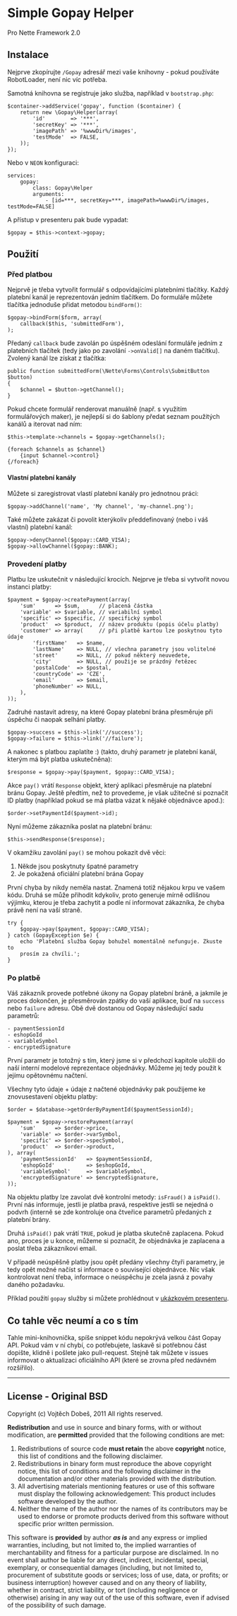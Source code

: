 # Simple Gopay Helper

Pro Nette Framework 2.0

## Instalace

Nejprve zkopírujte `/Gopay` adresář mezi vaše knihovny - pokud používáte
RobotLoader, není nic víc potřeba.

Samotná knihovna se registruje jako služba, například v `bootstrap.php`:

	$container->addService('gopay', function ($container) {
		return new \Gopay\Helper(array(
			'id'        => '***',
			'secretKey' => '***',
			'imagePath' => '%wwwDir%/images',
			'testMode'  => FALSE,
		));
	});

Nebo v `NEON` konfiguraci:

	services:
		gopay:
			class: Gopay\Helper
			arguments:
				- [id=***, secretKey=***, imagePath=%wwwDir%/images, testMode=FALSE]

A přístup v presenteru pak bude vypadat:

	$gopay = $this->context->gopay;

## Použití

### Před platbou

Nejprvě je třeba vytvořit formulář s odpovídajícími platebními tlačítky.
Každý platební kanál je reprezentován jedním tlačítkem. Do formuláře můžete
tlačítka jednoduše přidat metodou `bindForm()`:

	$gopay->bindForm($form, array(
		callback($this, 'submittedForm'),
	);

Předaný `callback` bude zavolán po úspěšném odeslání formuláře jedním
z platebních tlačítek (tedy jako po zavolání `->onValid[]` na daném tlačítku).
Zvolený kanál lze získat z tlačítka:

	public function submittedForm(\Nette\Forms\Controls\SubmitButton $button)
	{
		$channel = $button->getChannel();
	}

Pokud chcete formulář renderovat manuálně (např. s využitím formulářových
maker), je nejlepší si do šablony předat seznam použitých kanálů a iterovat
nad ním:

	$this->template->channels = $gopay->getChannels();

	{foreach $channels as $channel}
		{input $channel->control}
	{/foreach}

#### Vlastní platební kanály

Můžete si zaregistrovat vlastí platební kanály pro jednotnou práci:

	$gopay->addChannel('name', 'My channel', 'my-channel.png');

Také můžete zakázat či povolit kterýkoliv předdefinovaný (nebo i váš vlastní)
platební kanál:

	$gopay->denyChannel($gopay::CARD_VISA);
	$gopay->allowChannel($gopay::BANK);

### Provedení platby

Platbu lze uskutečnit v následující krocích. Nejprve je třeba si vytvořit
novou instanci platby:

	$payment = $gopay->createPayment(array(
		'sum'      => $sum,      // placená částka
		'variable' => $variable, // variabilní symbol
		'specific' => $specific, // specifický symbol
		'product'  => $product,  // název produktu (popis účelu platby)
		'customer' => array(     // při platbě kartou lze poskytnou tyto údaje
			'firstName'   => $name,
			'lastName'    => NULL, // všechna parametry jsou volitelné
			'street'      => NULL, // pokud některý neuvedete,
			'city'        => NULL, // použije se prázdný řetězec
			'postalCode'  => $postal,
			'countryCode' => 'CZE',
			'email'       => $email,
			'phoneNumber' => NULL,
		),
	));

Zadruhé nastavit adresy, na které Gopay platební brána přesměruje při úspěchu či
naopak selhání platby.

	$gopay->success = $this->link('//success');
	$gopay->failure = $this->link('//failure');

A nakonec s platbou zaplatíte :) (takto, druhý parametr je platební kanál,
kterým má být platba uskutečněna):

	$response = $gopay->pay($payment, $gopay::CARD_VISA);


Akce `pay()` vrátí `Response` objekt, který aplikaci přesměruje na platební
bránu Gopay. Ještě předtím, než to provedeme, je však užitečné si poznačit ID
platby (například pokud se má platba vázat k nějaké objednávce apod.):

	$order->setPaymentId($payment->id);

Nyní můžeme zákazníka poslat na platební bránu:

	$this->sendResponse($response);

V okamžiku zavolání `pay()` se mohou pokazit dvě věci:

1. Někde jsou poskytnuty špatné parametry
2. Je pokažená oficiální platební brána Gopay

První chyba by nikdy neměla nastat. Znamená totiž nějakou krpu ve vašem kódu.
Druhá se může přihodit kdykoliv, proto generuje mírně odlišnou výjimku, kterou
je třeba zachytit a podle ní informovat zákazníka, že chyba právě není na vaší
straně.

	try {
		$gopay->pay($payment, $gopay::CARD_VISA);
	} catch (GopayException $e) {
		echo 'Platební služba Gopay bohužel momentálně nefunguje. Zkuste to
		prosím za chvíli.';
	}

### Po platbě

Váš zákazník provede potřebné úkony na Gopay platební bráně, a jakmile je proces
dokončen, je přesměrován zpátky do vaší aplikace, buď na `success`
nebo `failure` adresu. Obě dvě dostanou od Gopay následující sadu parametrů:

	- paymentSessionId
	- eshopGoId
	- variableSymbol
	- encryptedSignature

První parametr je totožný s tím, který jsme si v předchozí kapitole uložili do
naší interní modelové reprezentace objednávky. Můžeme jej tedy použít k jejímu
opětovnému načtení.

Všechny tyto údaje + údaje z načtené objednávky pak použijeme ke znovusestavení
objektu platby:

	$order = $database->getOrderByPaymentId($paymentSessionId);

	$payment = $gopay->restorePayment(array(
		'sum'      => $order->price,
		'variable' => $order->varSymbol,
		'specific' => $order->specSymbol,
		'product'  => $order->product,
	), array(
		'paymentSessionId'   => $paymentSessionId,
		'eshopGoId'          => $eshopGoId,
		'variableSymbol'     => $variableSymbol,
		'encryptedSignature' => $encryptedSignature,
	));

Na objektu platby lze zavolat dvě kontrolní metody: `isFraud()` a `isPaid()`.
První nás informuje, jestli je platba pravá, respektive jestli se nejedná
o podvrh (interně se zde kontroluje ona čtveřice parametrů předaných z platební
brány.

Druhá `isPaid()` pak vrátí `TRUE`, pokud je platba skutečně zaplacena. Pokud
ano, proces je u konce, můžeme si poznačit, že objednávka je zaplacena a poslat
třeba zákazníkovi email.

V případě neúspěšně platby jsou opět předány všechny čtyři parametry, je tedy
opět možné načíst si informace o související objednávce. Nic však kontrolovat
není třeba, informace o neúspěchu je zcela jasná z povahy daného požadavku.

Příklad použití `gopay` služby si můžete prohlédnout v [ukázkovém presenteru](https://github.com/vojtech-dobes/Simple-Gopay-Helper/blob/master/example/GopayPresenter.php).

## Co tahle věc neumí a co s tím

Tahle mini-knihovnička, spíše snippet kódu nepokrývá velkou část Gopay API.
Pokud vám v ní chybí, co potřebujete, laskavě si potřebnou část dopište,
klidně i pošlete jako pull-request. Stejně tak můžete v issues informovat
o aktualizaci oficiálního API (které se zrovna před nedávném rozšířilo).

- - -

## License - Original BSD

Copyright (c) Vojtěch Dobeš, 2011
All rights reserved.

**Redistribution** and use in source and binary forms, with or without
modification, are **permitted** provided that the following conditions are met:

1. Redistributions of source code **must retain** the above **copyright** notice, this list of conditions and the following disclaimer.
2. Redistributions in binary form must reproduce the above copyright notice, this list of conditions and the following disclaimer in the documentation and/or other materials provided with the distribution.
3. All advertising materials mentioning features or use of this software must display the following acknowledgement: This product includes software developed by the author.
4. Neither the name of the author nor the names of its contributors may be used to endorse or promote products derived from this software without specific prior written permission.

This software is **provided** by author **_as is_** and any express or implied warranties, including, but not limited to, the implied warranties of merchantability and fitness for a particular purpose are disclaimed. In no event shall author be liable for any direct, indirect, incidental, special, exemplary, or consequential damages (including, but not limited to, procurement of substitute goods or services; loss of use, data, or profits; or business interruption) however caused and on any theory of liability, whether in contract, strict liability, or tort (including negligence or otherwise) arising in any way out of the use of this software, even if advised of the possibility of such damage.
